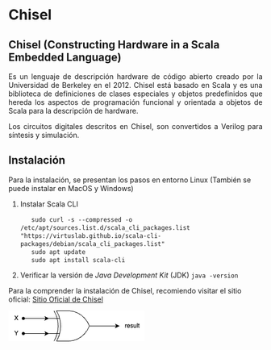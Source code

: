 # Chisel

## Chisel (Constructing Hardware in a Scala Embedded Language)

<p align='justify'>Es un lenguaje de descripción hardware de código abierto creado por la Universidad de Berkeley en el 2012. Chisel está basado en Scala y es una biblioteca de definiciones de clases especiales y objetos predefinidos que hereda los aspectos de programación funcional y orientada a objetos de Scala para la descripción de hardware.</p>

<p align='justify'>Los circuitos digitales descritos en Chisel, son convertidos a Verilog para síntesis y simulación.</p>

## Instalación

Para la instalación, se presentan los pasos en entorno Linux (También se puede instalar en MacOS y Windows)

1. Instalar Scala CLI

   ```curl -sS "https://virtuslab.github.io/scala-cli-packages/KEY.gpg" | sudo gpg --dearmor  -o /etc/apt/trusted.gpg.d/scala-cli.gpg 2>/dev/null
      sudo curl -s --compressed -o /etc/apt/sources.list.d/scala_cli_packages.list "https://virtuslab.github.io/scala-cli-packages/debian/scala_cli_packages.list"
      sudo apt update
      sudo apt install scala-cli
   ``` 
2. Verificar la versión de *Java Development Kit* (JDK)
     `java -version`

Para la comprender la instalación de Chisel, recomiendo visitar el sitio oficial: [Sitio Oficial de Chisel](https://www.chisel-lang.org)





![Compuerta XOR](https://github.com/faurbano/Chisel/blob/main/images/myXOR.png?raw=true)

